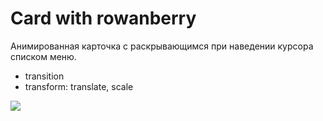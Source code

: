 # Card with rowanberry

Анимированная карточка с раскрывающимся при наведении курсора списком меню.

- transition
- transform: translate, scale

![](https://i.yapx.ru/Jzqn3.jpg)
